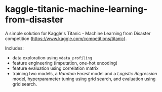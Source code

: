 # kaggle-titanic-machine-learning-from-disaster

A simple solution for Kaggle's Titanic - Machine Learning from Disaster
competition (<https://www.kaggle.com/competitions/titanic>).

Includes:

- data exploration using `ydata_profiling`
- feature engineering (imputation, one-hot encoding)
- feature evaluation using correlation matrix
- training two models, a *Random Forest* model and a *Logistic Regression*
model, hyperparameter tuning using grid search, and evaluation using grid
search.
